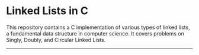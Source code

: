 # Linked Lists in C

This repository contains a C implementation of various types of linked lists, a fundamental data structure in computer science. It covers problems on Singly, Doubly, and Circular Linked Lists.

---

